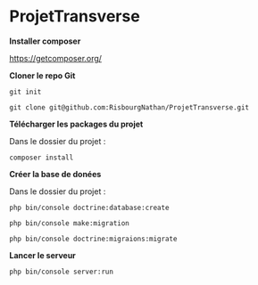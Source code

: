 # ProjetTransverse

**Installer composer**

https://getcomposer.org/

**Cloner le repo Git**

`git init`

`git clone git@github.com:RisbourgNathan/ProjetTransverse.git`

**Télécharger les packages du projet**

Dans le dossier du projet :

`composer install`

**Créer la base de donées**

Dans le dossier du projet :

`php bin/console doctrine:database:create`

`php bin/console make:migration`

`php bin/console doctrine:migraions:migrate`

**Lancer le serveur**

`php bin/console server:run`


